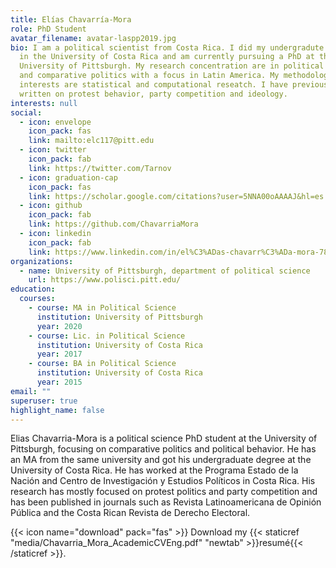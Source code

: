 ```yaml
---
title: Elías Chavarría-Mora
role: PhD Student
avatar_filename: avatar-laspp2019.jpg
bio: I am a political scientist from Costa Rica. I did my undergradute degrees
  in the University of Costa Rica and am currently pursuing a PhD at the
  University of Pittsburgh. My research concentration are in political behavior
  and comparative politics with a focus in Latin America. My methodological
  interests are statistical and computational reseatch. I have previously
  written on protest behavior, party competition and ideology.
interests: null
social:
  - icon: envelope
    icon_pack: fas
    link: mailto:elc117@pitt.edu
  - icon: twitter
    icon_pack: fab
    link: https://twitter.com/Tarnov
  - icon: graduation-cap
    icon_pack: fas
    link: https://scholar.google.com/citations?user=5NNA00oAAAAJ&hl=es
  - icon: github
    icon_pack: fab
    link: https://github.com/ChavarriaMora
  - icon: linkedin
    icon_pack: fab
    link: https://www.linkedin.com/in/el%C3%ADas-chavarr%C3%ADa-mora-782831144/
organizations:
  - name: University of Pittsburgh, department of political science
    url: https://www.polisci.pitt.edu/
education:
  courses:
    - course: MA in Political Science
      institution: University of Pittsburgh
      year: 2020
    - course: Lic. in Political Science
      institution: University of Costa Rica
      year: 2017
    - course: BA in Political Science
      institution: University of Costa Rica
      year: 2015
email: ""
superuser: true
highlight_name: false
---
```

Elias Chavarria-Mora is a political science PhD student at the University of Pittsburgh, focusing on comparative politics and political behavior. He has an MA from the same university and got his undergraduate degree at the University of Costa Rica. He has worked at the Programa Estado de la Nación and Centro de Investigación y Estudios Políticos in Costa Rica. His research has mostly focused on protest politics and party competition and has been published in journals such as Revista Latinoamericana de Opinión Pública and the Costa Rican Revista de Derecho Electoral.   

{{< icon name="download" pack="fas" >}} Download my {{< staticref "media/Chavarria_Mora_AcademicCVEng.pdf" "newtab" >}}resumé{{< /staticref >}}.